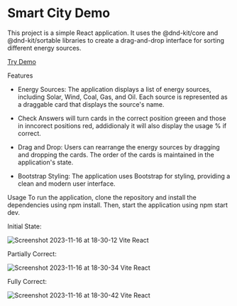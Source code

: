 # Smart City Demo

This project is a simple React application. It uses the @dnd-kit/core and @dnd-kit/sortable libraries to create a drag-and-drop interface for sorting different energy sources.

[Try Demo](https://sashamorecode.github.io/Smart_City_Demo/)

Features
- Energy Sources: The application displays a list of energy sources, including Solar, Wind, Coal, Gas, and Oil. Each source is represented as a draggable card that displays the source's name.

- Check Answers will turn cards in the correct position greeen and those in inncorect positions red, addidionaly it will also display the usage % if correct. 

- Drag and Drop: Users can rearrange the energy sources by dragging and dropping the cards. The order of the cards is maintained in the application's state.

- Bootstrap Styling: The application uses Bootstrap for styling, providing a clean and modern user interface.

Usage
To run the application, clone the repository and install the dependencies using npm install. Then, start the application using npm start dev.

Initial State:

![Screenshot 2023-11-16 at 18-30-12 Vite React](https://github.com/sashamorecode/Smart_City_Demo/assets/34610924/f1a9158e-ead2-4c9e-beec-3cadf6f9bdca)

Partially Correct:

![Screenshot 2023-11-16 at 18-30-34 Vite React](https://github.com/sashamorecode/Smart_City_Demo/assets/34610924/05f61ecc-d0da-4c27-aa6e-809d47d672b7)

Fully Correct:

![Screenshot 2023-11-16 at 18-30-42 Vite React](https://github.com/sashamorecode/Smart_City_Demo/assets/34610924/0a6a487f-bec5-40df-83c1-4823b8703065)
